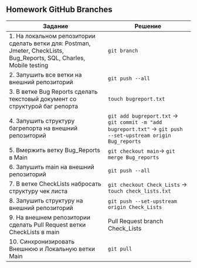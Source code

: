 ## Homework GitHub Branches


| Задание | Решение |
| --- |  --- |
|1. На локальном репозитории сделать ветки для: Postman, Jmeter, CheckLists, Bug_Reports, SQL, Charles, Mobile testing |```git branch ```|
|2. Запушить все ветки на внешний репозиторий |```git push --all```|
|3. В ветке Bug Reports сделать текстовый документ со структурой баг репорта |```touch bugreport.txt```|
|4. Запушить структуру багрепорта на внешний репозиторий |```git add bugreport.txt``` -> ```git commit -m "add bugreport.txt"``` -> ```git push --set-upstream origin Bug_reports ```|
|5. Вмержить ветку Bug_Reports в Main |```git checkout main```-> ```git merge Bug_reports```|
|6. Запушить main на внешний репозиторий |```git push --all```|
|7. В ветке CheckLists набросать структуру чек листа |```git checkout Check_Lists``` -> ```touch check_lists.txt```|
|8. Запушить структуру на внешний репозиторий |```git push --set-upstream origin Check_Lists```|
|9. На внешнем репозитории сделать Pull Request ветки CheckLists в main |Pull Request branch Check_Lists|
|10. Синхронизировать Внешнюю и Локальную ветки Main |```git pull```|